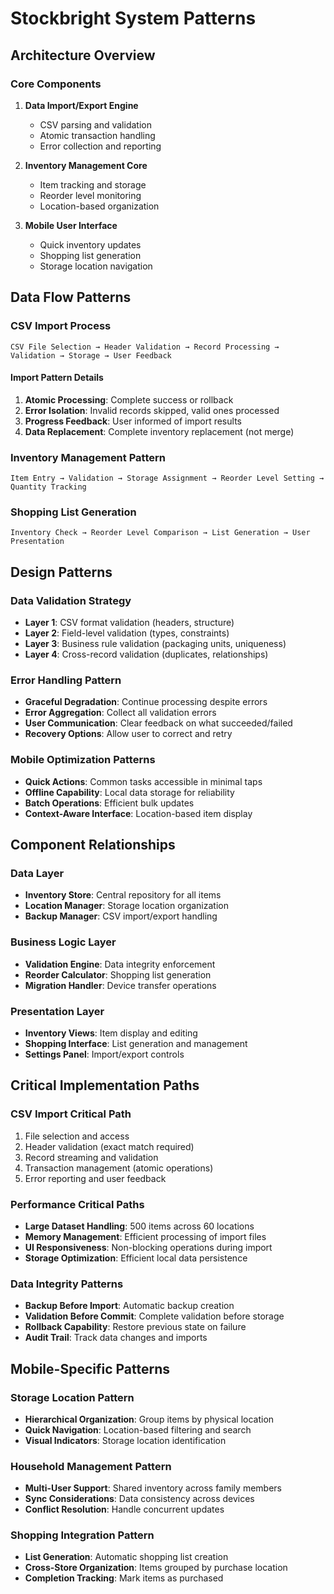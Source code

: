 # Stockbright System Patterns

## Architecture Overview

### Core Components

1. **Data Import/Export Engine**
   - CSV parsing and validation
   - Atomic transaction handling
   - Error collection and reporting
   
2. **Inventory Management Core**
   - Item tracking and storage
   - Reorder level monitoring
   - Location-based organization

3. **Mobile User Interface**
   - Quick inventory updates
   - Shopping list generation
   - Storage location navigation

## Data Flow Patterns

### CSV Import Process
```
CSV File Selection → Header Validation → Record Processing → Validation → Storage → User Feedback
```

#### Import Pattern Details
1. **Atomic Processing**: Complete success or rollback
2. **Error Isolation**: Invalid records skipped, valid ones processed
3. **Progress Feedback**: User informed of import results
4. **Data Replacement**: Complete inventory replacement (not merge)

### Inventory Management Pattern
```
Item Entry → Validation → Storage Assignment → Reorder Level Setting → Quantity Tracking
```

### Shopping List Generation
```
Inventory Check → Reorder Level Comparison → List Generation → User Presentation
```

## Design Patterns

### Data Validation Strategy
- **Layer 1**: CSV format validation (headers, structure)
- **Layer 2**: Field-level validation (types, constraints)  
- **Layer 3**: Business rule validation (packaging units, uniqueness)
- **Layer 4**: Cross-record validation (duplicates, relationships)

### Error Handling Pattern
- **Graceful Degradation**: Continue processing despite errors
- **Error Aggregation**: Collect all validation errors
- **User Communication**: Clear feedback on what succeeded/failed
- **Recovery Options**: Allow user to correct and retry

### Mobile Optimization Patterns
- **Quick Actions**: Common tasks accessible in minimal taps
- **Offline Capability**: Local data storage for reliability
- **Batch Operations**: Efficient bulk updates
- **Context-Aware Interface**: Location-based item display

## Component Relationships

### Data Layer
- **Inventory Store**: Central repository for all items
- **Location Manager**: Storage location organization
- **Backup Manager**: CSV import/export handling

### Business Logic Layer
- **Validation Engine**: Data integrity enforcement
- **Reorder Calculator**: Shopping list generation
- **Migration Handler**: Device transfer operations

### Presentation Layer
- **Inventory Views**: Item display and editing
- **Shopping Interface**: List generation and management
- **Settings Panel**: Import/export controls

## Critical Implementation Paths

### CSV Import Critical Path
1. File selection and access
2. Header validation (exact match required)
3. Record streaming and validation
4. Transaction management (atomic operations)
5. Error reporting and user feedback

### Performance Critical Paths
- **Large Dataset Handling**: 500 items across 60 locations
- **Memory Management**: Efficient processing of import files  
- **UI Responsiveness**: Non-blocking operations during import
- **Storage Optimization**: Efficient local data persistence

### Data Integrity Patterns
- **Backup Before Import**: Automatic backup creation
- **Validation Before Commit**: Complete validation before storage
- **Rollback Capability**: Restore previous state on failure
- **Audit Trail**: Track data changes and imports

## Mobile-Specific Patterns

### Storage Location Pattern
- **Hierarchical Organization**: Group items by physical location
- **Quick Navigation**: Location-based filtering and search
- **Visual Indicators**: Storage location identification

### Household Management Pattern
- **Multi-User Support**: Shared inventory across family members
- **Sync Considerations**: Data consistency across devices
- **Conflict Resolution**: Handle concurrent updates

### Shopping Integration Pattern
- **List Generation**: Automatic shopping list creation
- **Cross-Store Organization**: Items grouped by purchase location
- **Completion Tracking**: Mark items as purchased